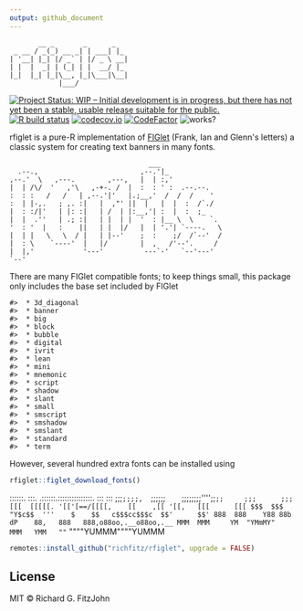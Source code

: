 ```yaml
---
output: github_document
---
```


<!-- README.md is generated from README.Rmd. Please edit that file -->



```
       __ _       _      _
 _ __ / _(_) __ _| | ___| |_
| '__| |_| |/ _` | |/ _ \ __|
| |  |  _| | (_| | |  __/ |_
|_|  |_| |_|\__, |_|\___|\__|
            |___/
```

<!-- badges: start -->
[![Project Status: WIP – Initial development is in progress, but there has not yet been a stable, usable release suitable for the public.](https://www.repostatus.org/badges/latest/wip.svg)](https://www.repostatus.org/#wip)
[![R build status](https://github.com/richfitz/rfiglet/workflows/R-CMD-check/badge.svg)](https://github.com/richfitz/rfiglet/actions)
[![codecov.io](https://codecov.io/github/richfitz/rfiglet/coverage.svg?branch=master)](https://codecov.io/github/richfitz/rfiglet?branch=master)
[![CodeFactor](https://www.codefactor.io/repository/github/mrc-ide/odin/badge)](https://www.codefactor.io/repository/github/mrc-ide/odin)
![works?](https://img.shields.io/badge/works-on%20my%20machine-pink)
<!-- badges: end -->


rfiglet is a pure-R implementation of [FIGlet](https://en.wikipedia.org/wiki/FIGlet) (Frank, Ian and Glenn's letters) a classic system for creating text banners in many fonts.

```
                                  ___
  .--.,                         ,--.'|_
,--.'  \   ,---.        ,---,   |  | :,'
|  | /\/  '   ,'\   ,-+-. /  |  :  : ' :  .--.--.
:  : :   /   /   | ,--.'|'   |.;__,'  /  /  /    '
:  | |-,.   ; ,. :|   |  ,"' ||  |   |  |  :  /`./
|  : :/|'   | |: :|   | /  | |:__,'| :  |  :  ;_
|  |  .''   | .; :|   | |  | |  '  : |__ \  \    `.
'  : '  |   :    ||   | |  |/   |  | '.'| `----.   \
|  | |   \   \  / |   | |--'    ;  :    ;/  /`--'  /
|  : \    `----'  |   |/        |  ,   /'--'.     /
|  |,'            '---'          ---`-'   `--'---'
`--'
```

There are many FIGlet compatible fonts; to keep things small, this package only includes the base set included by FIGlet


```
#>  * 3d_diagonal
#>  * banner
#>  * big
#>  * block
#>  * bubble
#>  * digital
#>  * ivrit
#>  * lean
#>  * mini
#>  * mnemonic
#>  * script
#>  * shadow
#>  * slant
#>  * small
#>  * smscript
#>  * smshadow
#>  * smslant
#>  * standard
#>  * term
```

However, several hundred extra fonts can be installed using

```r
rfiglet::figlet_download_fonts()
```

::::::.    :::. .::::::.:::::::::::::::.      :::      :::
;;;`;;;;,  `;;;;;;`    `;;;;;;;;'''';;`;;     ;;;      ;;;
[[[  [[[[[. '[['[==/[[[[,    [[    ,[[ '[[,   [[[      [[[
$$$  $$$ "Y$c$$  '''    $    $$   c$$$cc$$$c  $$'      $$'
888  888    Y88 88b    dP    88,   888   888,o88oo,.__o88oo,.__
MMM  MMM     YM  "YMmMY"     MMM   YMM   ""` """"YUMMM""""YUMMM

```r
remotes::install_github("richfitz/rfiglet", upgrade = FALSE)
```

## License

MIT © Richard G. FitzJohn
